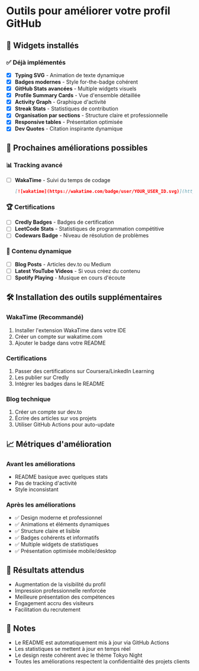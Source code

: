 # Outils pour améliorer votre profil GitHub

## 🎨 Widgets installés

### ✅ Déjà implémentés
- [x] **Typing SVG** - Animation de texte dynamique
- [x] **Badges modernes** - Style for-the-badge cohérent
- [x] **GitHub Stats avancées** - Multiple widgets visuels
- [x] **Profile Summary Cards** - Vue d'ensemble détaillée
- [x] **Activity Graph** - Graphique d'activité
- [x] **Streak Stats** - Statistiques de contribution
- [x] **Organisation par sections** - Structure claire et professionnelle
- [x] **Responsive tables** - Présentation optimisée
- [x] **Dev Quotes** - Citation inspirante dynamique

## 🚀 Prochaines améliorations possibles

### 📊 Tracking avancé
- [ ] **WakaTime** - Suivi du temps de codage
  ```markdown
  [![wakatime](https://wakatime.com/badge/user/YOUR_USER_ID.svg)](https://wakatime.com/@YOUR_USERNAME)
  ```

### 🏆 Certifications
- [ ] **Credly Badges** - Badges de certification
- [ ] **LeetCode Stats** - Statistiques de programmation compétitive
- [ ] **Codewars Badge** - Niveau de résolution de problèmes

### 📝 Contenu dynamique
- [ ] **Blog Posts** - Articles dev.to ou Medium
- [ ] **Latest YouTube Videos** - Si vous créez du contenu
- [ ] **Spotify Playing** - Musique en cours d'écoute

## 🛠️ Installation des outils supplémentaires

### WakaTime (Recommandé)
1. Installer l'extension WakaTime dans votre IDE
2. Créer un compte sur wakatime.com
3. Ajouter le badge dans votre README

### Certifications
1. Passer des certifications sur Coursera/LinkedIn Learning
2. Les publier sur Credly
3. Intégrer les badges dans le README

### Blog technique
1. Créer un compte sur dev.to
2. Écrire des articles sur vos projets
3. Utiliser GitHub Actions pour auto-update

## 📈 Métriques d'amélioration

### Avant les améliorations
- README basique avec quelques stats
- Pas de tracking d'activité
- Style inconsistant

### Après les améliorations
- ✅ Design moderne et professionnel
- ✅ Animations et éléments dynamiques
- ✅ Structure claire et lisible
- ✅ Badges cohérents et informatifs
- ✅ Multiple widgets de statistiques
- ✅ Présentation optimisée mobile/desktop

## 🎯 Résultats attendus
- Augmentation de la visibilité du profil
- Impression professionnelle renforcée
- Meilleure présentation des compétences
- Engagement accru des visiteurs
- Facilitation du recrutement

## 📝 Notes
- Le README est automatiquement mis à jour via GitHub Actions
- Les statistiques se mettent à jour en temps réel
- Le design reste cohérent avec le thème Tokyo Night
- Toutes les améliorations respectent la confidentialité des projets clients
